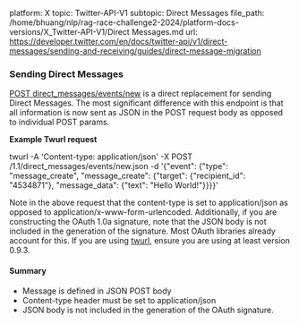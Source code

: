 platform: X
topic: Twitter-API-V1
subtopic: Direct Messages
file_path: /home/bhuang/nlp/rag-race-challenge2-2024/platform-docs-versions/X_Twitter-API-V1/Direct Messages.md
url: https://developer.twitter.com/en/docs/twitter-api/v1/direct-messages/sending-and-receiving/guides/direct-message-migration


### Sending Direct Messages

[POST direct\_messages/events/new](https://developer.twitter.com/content/developer-twitter/en/docs/direct-messages/sending-and-receiving/api-reference/new-event) is a direct replacement for sending Direct Messages. The most significant difference with this endpoint is that all information is now sent as JSON in the POST request body as opposed to individual POST params.

**Example Twurl request**  

twurl -A 'Content-type: application/json' -X POST /1.1/direct\_messages/events/new.json -d '{"event": {"type": "message\_create", "message\_create": {"target": {"recipient\_id": "4534871"}, "message\_data": {"text": "Hello World!"}}}}'

Note in the above request that the content-type is set to application/json as opposed to application/x-www-form-urlencoded. Additionally, if you are constructing the OAuth 1.0a signature, note that the JSON body is not included in the generation of the signature. Most OAuth libraries already account for this. If you are using [twurl](https://github.com/twitter/twurl), ensure you are using at least version 0.9.3.  

#### Summary

* Message is defined in JSON POST body
* Content-type header must be set to application/json
* JSON body is not included in the generation of the OAuth signature.